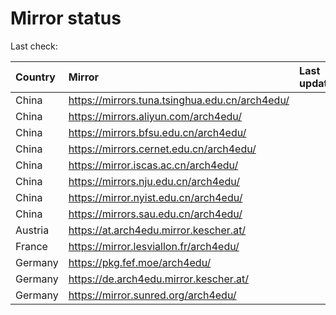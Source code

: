 <script src="./time.js"></script>
# Mirror status
Last check: <script type="text/javascript">localize(1744309795.015325);</script>

|Country|Mirror|Last update|
|:------|:-----|:----------|
|China|https://mirrors.tuna.tsinghua.edu.cn/arch4edu/|<script type="text/javascript">localize(1744267563);</script>|
|China|https://mirrors.aliyun.com/arch4edu/|<script type="text/javascript">localize(1744267563);</script>|
|China|https://mirrors.bfsu.edu.cn/arch4edu/|<script type="text/javascript">localize(1744267563);</script>|
|China|https://mirrors.cernet.edu.cn/arch4edu/|<script type="text/javascript">localize(1744267563);</script>|
|China|https://mirror.iscas.ac.cn/arch4edu/|<script type="text/javascript">localize(1744267563);</script>|
|China|https://mirrors.nju.edu.cn/arch4edu/|<script type="text/javascript">localize(1744181193);</script>|
|China|https://mirror.nyist.edu.cn/arch4edu/|<script type="text/javascript">localize(1744267563);</script>|
|China|https://mirrors.sau.edu.cn/arch4edu/|<script type="text/javascript">localize(1731653531);</script>|
|Austria|https://at.arch4edu.mirror.kescher.at/|<script type="text/javascript">localize(1744267563);</script>|
|France|https://mirror.lesviallon.fr/arch4edu/|<script type="text/javascript">localize(1744267563);</script>|
|Germany|https://pkg.fef.moe/arch4edu/|<script type="text/javascript">localize(1744267563);</script>|
|Germany|https://de.arch4edu.mirror.kescher.at/|<script type="text/javascript">localize(1744267563);</script>|
|Germany|https://mirror.sunred.org/arch4edu/|<script type="text/javascript">localize(1744267563);</script>|

<script src="./tablefilter/tablefilter.js"></script>
<script src="./table.js"></script>